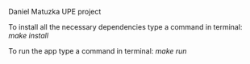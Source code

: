 Daniel Matuzka UPE project 

To install all the necessary dependencies type a command in terminal:
    *make install*

To run the app type a command in terminal:
    *make run*